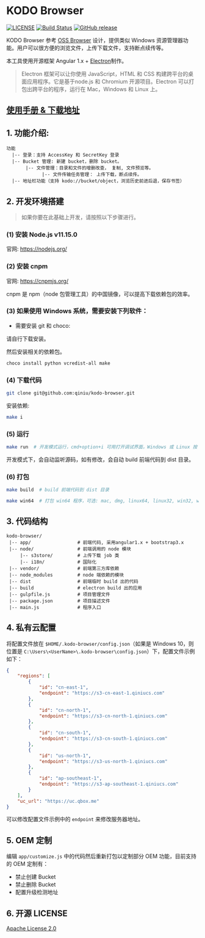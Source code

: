 # KODO Browser

[![LICENSE](https://img.shields.io/github/license/qiniu/kodo-browser.svg)](https://github.com/qiniu/kodo-browser/blob/master/LICENSE)
[![Build Status](https://travis-ci.org/qiniu/kodo-browser.svg?branch=master)](https://travis-ci.org/qiniu/kodo-browser)
[![GitHub release](https://img.shields.io/github/v/tag/qiniu/kodo-browser.svg?label=release)](https://github.com/qiniu/kodo-browser/releases)

KODO Browser 参考 [OSS Browser](https://github.com/aliyun/oss-browser.git) 设计，提供类似 Windows 资源管理器功能。用户可以很方便的浏览文件，上传下载文件，支持断点续传等。

本工具使用开源框架 Angular 1.x + [Electron](http://electron.atom.io/)制作。

> Electron 框架可以让你使用 JavaScript，HTML 和 CSS 构建跨平台的桌面应用程序。它是基于node.js 和 Chromium 开源项目。Electron 可以打包出跨平台的程序，运行在 Mac，Windows 和 Linux 上。

## [使用手册 & 下载地址](https://developer.qiniu.com/kodo/tools/5972/kodo-browser)

## 1. 功能介绍:

```
功能
  |-- 登录：支持 AccessKey 和 SecretKey 登录
  |-- Bucket 管理: 新建 bucket，删除 bucket。
       |-- 文件管理：目录和文件的增删改查， 复制, 文件预览等。
             |-- 文件传输任务管理： 上传下载，断点续传。
  |-- 地址栏功能（支持 kodo://bucket/object，浏览历史前进后退，保存书签）
```


## 2. 开发环境搭建

> 如果你要在此基础上开发，请按照以下步骤进行。

### (1) 安装 Node.js v11.15.0

官网: https://nodejs.org/

### (2) 安装 cnpm

官网: https://cnpmjs.org/

cnpm 是 npm（node 包管理工具）的中国镜像，可以提高下载依赖包的效率。

### (3) 如果使用 Windows 系统，需要安装下列软件：

* 需要安装 git 和 choco:

请自行下载安装。

然后安装相关的依赖包。

```bash
choco install python vcredist-all make
```

### (4) 下载代码

```bash
git clone git@github.com:qiniu/kodo-browser.git
```

安装依赖:

```bash
make i
```

### (5) 运行

```bash
make run  # 开发模式运行，cmd+option+i 可用打开调试界面，Windows 或 Linux 按 F12
```

开发模式下，会自动监听源码，如有修改，会自动 build 前端代码到 dist 目录。


### (6) 打包

```bash
make build  # build 前端代码到 dist 目录
```

```bash
make win64  # 打包 win64 程序，可选: mac, dmg, linux64, linux32, win32, win64, all.
```


## 3. 代码结构

```
kodo-browser/
 |-- app/                 # 前端代码, 采用angular1.x + bootstrap3.x
 |-- node/                # 前端调用的 node 模块
     |-- s3store/         # 上传下载 job 类
     |-- i18n/            # 国际化
 |-- vendor/              # 前端第三方库依赖
 |-- node_modules         # node 端依赖的模块
 |-- dist                 # 前端临时 build 出的代码
 |-- build                # electron build 出的应用
 |-- gulpfile.js          # 项目管理文件
 |-- package.json         # 项目描述文件
 |-- main.js              # 程序入口
```

## 4. 私有云配置

将配置文件放在 `$HOME/.kodo-browser/config.json`（如果是 Windows 10，则位置是 `C:\Users\<UserName>\.kodo-browser\config.json`）下，配置文件示例如下：

```json
{
    "regions": [
        {
            "id": "cn-east-1",
            "endpoint": "https://s3-cn-east-1.qiniucs.com"
        },
        {
            "id": "cn-north-1",
            "endpoint": "https://s3-cn-north-1.qiniucs.com"
        },
        {
            "id": "cn-south-1",
            "endpoint": "https://s3-cn-south-1.qiniucs.com"
        },
        {
            "id": "us-north-1",
            "endpoint": "https://s3-us-north-1.qiniucs.com"
        },
        {
            "id": "ap-southeast-1",
            "endpoint": "https://s3-ap-southeast-1.qiniucs.com"
        }
    ],
    "uc_url": "https://uc.qbox.me"
}
```

可以修改配置文件示例中的 `endpoint` 来修改服务器地址。

## 5. OEM 定制

编辑 `app/customize.js` 中的代码然后重新打包以定制部分 OEM 功能，目前支持的 OEM 定制有：

* 禁止创建 Bucket
* 禁止删除 Bucket
* 配置升级检测地址

## 6. 开源 LICENSE

[Apache License 2.0](LICENSE)
